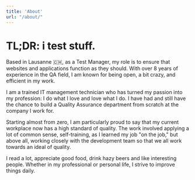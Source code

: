 ```yaml
---
title: 'About'
url: "/about/"
---
```


# TL;DR: i test stuff.

Based in Lausanne 🇨🇭, as a Test Manager, my role is to ensure that websites and applications function as they should. With over 8 years of experience in the QA field, I am known for being open, a bit crazy, and efficient in my work.

I am a trained IT management technician who has turned my passion into my profession: I do what I love and love what I do. I have had and still have the chance to build a Quality Assurance department from scratch at the company I work for.

Starting almost from zero, I am particularly proud to say that my current workplace now has a high standard of quality. The work involved applying a lot of common sense, self-training, as I learned my job "on the job," but above all, working closely with the development team so that we all work towards an ideal of quality.

I read a lot, appreciate good food, drink hazy beers and like interesting people.
Whether in my professional or personal life, I strive to improve things daily.
